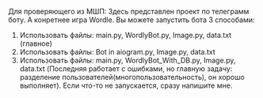 Для проверяющего из МШП:
Здесь представлен проект по телеграмм боту. А конретнее игра Wordle.
Вы можете запустить бота 3 способами:
1. Использовать файлы: main.py, WordlyBot.py, Image.py, data.txt (главное)
2. Использовать файлы: Bot in aiogram.py, Image.py, data.txt
3. Использовать файлы: main.py, WordlyBot_With_DB.py, Image.py, data.txt
(Последняя работает с ошибками, но главную задачу: разделение пользователей(многопользовательность), он хорошо выполняет).
Если что-то не запускается, сразу напишите мне.
